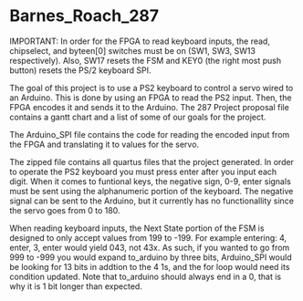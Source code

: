 # Barnes_Roach_287

IMPORTANT: In order for the FPGA to read keyboard inputs, the read, chipselect, and byteen[0] switches must be on (SW1, SW3, SW13 respectively). Also, SW17 resets the FSM and KEY0 (the right most push button) resets the PS/2 keyboard SPI.

The goal of this project is to use a PS2 keyboard to control a servo wired to an Arduino. 
This is done by using an FPGA to read the PS2 input. Then, the FPGA encodes it and sends it to the Arduino.
The 287 Project proposal file contains a gantt chart and a list of some of our goals for the project.

The Arduino_SPI file contains the code for reading the encoded input from the FPGA and translating it to values for the servo.

The zipped file contains all quartus files that the project generated.
In order to operate the PS2 keyboard you must press enter after you input each digit. When it comes to funtional keys, the negative sign, 0-9, enter signals must be sent using the alphanumeric portion of the keyboard. The negative signal can be sent to the Arduino, but it currently has no functionallity since the servo goes from 0 to 180.

When reading keyboard inputs, the Next State portion of the FSM is designed to only accept values from 199 to -199. For example entering:
4, enter, 3, enter would yield 043, not 43x. As such, if you wanted to go from 999 to -999 you would expand to_arduino by three bits, Arduino_SPI would be looking for 13 bits in addtion to the 4 1s, and the for loop would need its condition updated. Note that to_arduino should always end in a 0, that is why it is 1 bit longer than expected.

